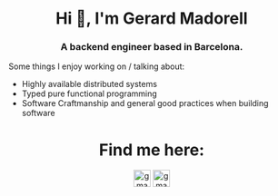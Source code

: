 <h1 align="center">Hi 👋, I'm Gerard Madorell</h1>
<h3 align="center">A backend engineer based in Barcelona.</h3>

Some things I enjoy working on / talking about:

* Highly available distributed systems
* Typed pure functional programming
* Software Craftmanship and general good practices when building software

<h1 align="center">Find me here:</h1>
<p align="center">
<a href="https://twitter.com/gmadorell" target="blank"><img align="center" src="https://cdn.jsdelivr.net/npm/simple-icons@3.0.1/icons/twitter.svg" alt="gmadorell" height="30" width="30" /></a>
<a href="https://linkedin.com/in/gmadorell" target="blank"><img align="center" src="https://cdn.jsdelivr.net/npm/simple-icons@3.0.1/icons/linkedin.svg" alt="gmadorell" height="30" width="30" /></a>
</p>
